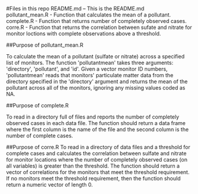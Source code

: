 #Files in this repo
README.md – This is the README.md    
pollutant_mean.R - Function that calculates the mean of a pollutant.    
complete.R -  Function that returns number of completely observed cases.   
corre.R - Function that returns the correlation between sufate and nitrate for monitor loctions with complete observations above a threshold.  


 
##Purpose of pollutant_mean.R 

To calculate the mean of a pollutant (sulfate or nitrate) across a specified list of monitors. The function 'pollutantmean' takes three arguments: 'directory', 'pollutant', and 'id'. Given a vector monitor ID numbers, 'pollutantmean' reads that monitors' particulate matter data from the directory specified in the 'directory' argument and returns the mean of the pollutant across all of the monitors, ignoring any missing values coded as NA. 


##Purpose of complete.R 

To read in a directory full of files and reports the number of completely observed cases in each data file. The function should return a data frame where the first column is the name of the file and the second column is the number of complete cases. 


##Purpose of corre.R 
To read in a directory of data files and a threshold for complete cases and calculates the correlation between sulfate and nitrate for monitor locations where the number of completely observed cases (on all variables) is greater than the threshold. The function should return a vector of correlations for the monitors that meet the threshold requirement. If no monitors meet the threshold requirement, then the function should return a numeric vector of length 0. 
